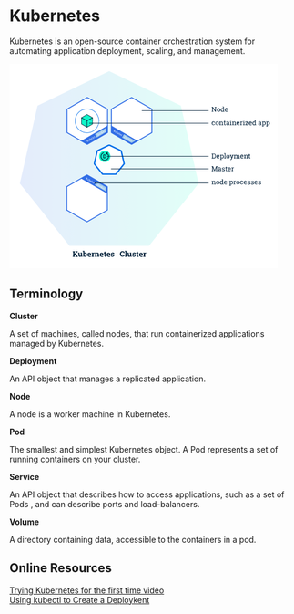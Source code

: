 # Kubernetes

Kubernetes is an open-source container orchestration system for automating application deployment, scaling, and management.

![kubernetes-deployment](https://github.com/rynaardb/TIL/blob/master/containerization/images/kubernetes-deployment.png?raw=true)

## Terminology

**Cluster**

A set of machines, called nodes, that run containerized applications managed by Kubernetes.

**Deployment**

An API object that manages a replicated application.

**Node**

A node is a worker machine in Kubernetes.

**Pod**

The smallest and simplest Kubernetes object. A Pod represents a set of running containers on your cluster.

**Service**

An API object that describes how to access applications, such as a set of Pods , and can describe ports and load-balancers.

**Volume**

A directory containing data, accessible to the containers in a pod.

## Online Resources

[Trying Kubernetes for the first time video](https://www.youtube.com/watch?v=ZSuh_nNPGls)\
[Using kubectl to Create a Deploykent](https://kubernetes.io/docs/tutorials/kubernetes-basics/deploy-app/deploy-intro/)